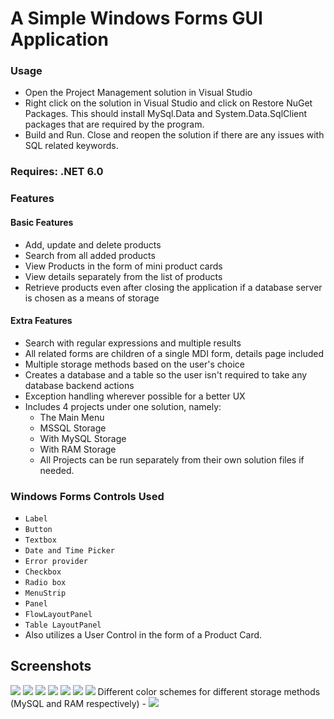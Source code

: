 # A Simple Windows Forms GUI Application

### Usage
- Open the Project Management solution in Visual Studio
- Right click on the solution in Visual Studio and click on Restore NuGet Packages. This should install MySql.Data and System.Data.SqlClient packages that are required by the program.
- Build and Run. Close and reopen the solution if there are any issues with SQL related keywords.
### Requires: .NET 6.0

### Features
#### Basic Features
- Add, update and delete products
- Search from all added products
- View Products in the form of mini product cards
- View details separately from the list of products
- Retrieve products even after closing the application if a database server is chosen as a means of storage

#### Extra Features
- Search with regular expressions and multiple results
- All related forms are children of a single MDI form, details page included
- Multiple storage methods based on the user's choice
- Creates a database and a table so the user isn't required to take any database backend actions
- Exception handling wherever possible for a better UX
- Includes 4 projects under one solution, namely:
	- The Main Menu
	- MSSQL Storage
	- With MySQL Storage
	- With RAM Storage
	- All Projects can be run separately from their own solution files if needed.


### Windows Forms Controls Used
- `Label`
- `Button`
- `Textbox`
- `Date and Time Picker`
- `Error provider`
- `Checkbox`
- `Radio box`
- `MenuStrip`
- `Panel`
- `FlowLayoutPanel`
- `Table LayoutPanel`
- Also utilizes a User Control in the form of a Product Card.

## Screenshots
<img src="https://i.imgur.com/BhzcpIB.png"/>
<img src="https://i.imgur.com/Ptl5mpo.png"/>
<img src="https://i.imgur.com/1WpWZa3.png"/>
<img src="https://i.imgur.com/IbHNe70.png"/>
<img src="https://i.imgur.com/reVac0a.png"/>
<img src="https://i.imgur.com/u1Lcupv.png"/>
<img src="https://i.imgur.com/VyO4fxe.png"/>
Different color schemes for different storage methods (MySQL and RAM respectively) 
	- <img src="https://i.imgur.com/sGV1gqN.png"/>




